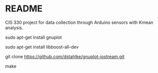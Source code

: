 # README #
CIS 330 project for data collection through Arduino sensors with Kmean analysis.

sudo apt-get install gnuplot

sudo apt-get install libboost-all-dev

git clone https://github.com/dstahlke/gnuplot-iostream.git

make
